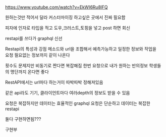 

https://www.youtube.com/watch?v=EkWI6Ru8lFQ

원하는것만 적어서 달라
커스터마이징 하고싶은 곳에서 진짜 필요함

피자에 인자로 타입을 적고
도우,크러스트,토핑을 넣고
post 하면
회신

restapi를 쓰다가 graphql 신선

Restapi의 특성과 강점
메소드와 url을 조합해서
예측가능하고 일정한 정보와 작업을 요청
필요없는 정보까지 같이 나온다

횟수도 문제지만 비동기로 짠다면 복잡해짐
한번 요청으로 내가 원하는 반의정보
학생들의 명단까지 온다면 좋다

RestAPI에서는 url마다 하는거이 따박따박 정해져있음

같은 api라도 기기, 클라이언트마다
여러depth의 정보도 받을 수 있음

요청은 복잡하지만 데이터는 효율적인 graphql
요청은 단순하고 데이터는 복잡한 restapi

둘다 구현하면됨???

구현부